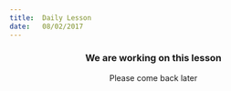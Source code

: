 ```yaml
---
title:  Daily Lesson
date:   08/02/2017
---
```


### <center>We are working on this lesson</center>
<center>Please come back later</center>